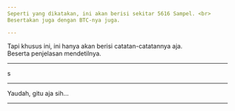 ```yaml
---
Seperti yang dikatakan, ini akan berisi sekitar 5616 Sampel. <br>
Besertakan juga dengan BTC-nya juga.

---
```

Tapi khusus ini, ini hanya akan berisi catatan-catatannya aja. <br>
Beserta penjelasan mendetilnya.

---
s

---
Yaudah, gitu aja sih...

---
